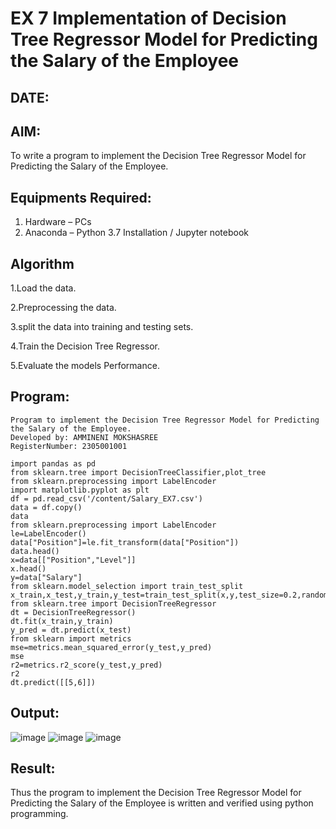 # EX 7 Implementation of Decision Tree Regressor Model for Predicting the Salary of the Employee
## DATE:
## AIM:
To write a program to implement the Decision Tree Regressor Model for Predicting the Salary of the Employee.

## Equipments Required:
1. Hardware – PCs
2. Anaconda – Python 3.7 Installation / Jupyter notebook

## Algorithm
1.Load the data.

2.Preprocessing the data.

3.split the data into training and testing sets.

4.Train the Decision Tree Regressor.

5.Evaluate the models Performance.



## Program:
```
Program to implement the Decision Tree Regressor Model for Predicting the Salary of the Employee.
Developed by: AMMINENI MOKSHASREE
RegisterNumber: 2305001001

import pandas as pd
from sklearn.tree import DecisionTreeClassifier,plot_tree
from sklearn.preprocessing import LabelEncoder
import matplotlib.pyplot as plt
df = pd.read_csv('/content/Salary_EX7.csv')
data = df.copy()
data
from sklearn.preprocessing import LabelEncoder
le=LabelEncoder()
data["Position"]=le.fit_transform(data["Position"])
data.head()
x=data[["Position","Level"]]
x.head()
y=data["Salary"]
from sklearn.model_selection import train_test_split
x_train,x_test,y_train,y_test=train_test_split(x,y,test_size=0.2,random_state=2)
from sklearn.tree import DecisionTreeRegressor
dt = DecisionTreeRegressor()
dt.fit(x_train,y_train)
y_pred = dt.predict(x_test)
from sklearn import metrics
mse=metrics.mean_squared_error(y_test,y_pred)
mse
r2=metrics.r2_score(y_test,y_pred)
r2
dt.predict([[5,6]])

```

## Output:
![image](https://github.com/user-attachments/assets/55b8c597-2199-42ef-b037-0e9d5e9e29a4)
![image](https://github.com/user-attachments/assets/38507185-c609-407d-8d1d-56c727e1a93f)
![image](https://github.com/user-attachments/assets/cb850b33-bd50-413b-a41f-bc23d7618ab1)



## Result:
Thus the program to implement the Decision Tree Regressor Model for Predicting the Salary of the Employee is written and verified using python programming.
